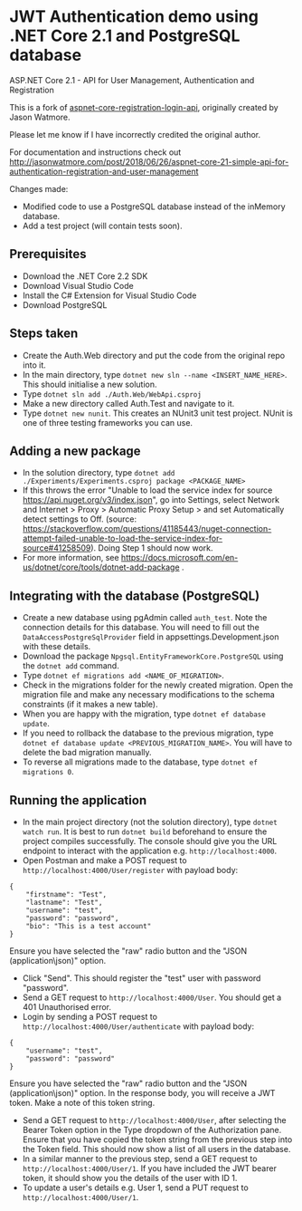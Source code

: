# JWT Authentication demo using .NET Core 2.1 and PostgreSQL database

ASP.NET Core 2.1 - API for User Management, Authentication and Registration

This is a fork of [aspnet-core-registration-login-api](https://github.com/cornflourblue/aspnet-core-registration-login-api), originally created by Jason Watmore.

Please let me know if I have incorrectly credited the original author.

For documentation and instructions check out http://jasonwatmore.com/post/2018/06/26/aspnet-core-21-simple-api-for-authentication-registration-and-user-management

Changes made:
* Modified code to use a PostgreSQL database instead of the inMemory database.
* Add a test project (will contain tests soon).

## Prerequisites
* Download the .NET Core 2.2 SDK
* Download Visual Studio Code
* Install the C# Extension for Visual Studio Code
* Download PostgreSQL

## Steps taken
* Create the Auth.Web directory and put the code from the original repo into it.
* In the main directory, type `dotnet new sln --name <INSERT_NAME_HERE>`. This should initialise a new solution.
* Type `dotnet sln add ./Auth.Web/WebApi.csproj`
* Make a new directory called Auth.Test and navigate to it.
* Type `dotnet new nunit`. This creates an NUnit3 unit test project. NUnit is one of three testing frameworks you can use.

## Adding a new package
* In the solution directory, type `dotnet add ./Experiments/Experiments.csproj package <PACKAGE_NAME>`
* If this throws the error "Unable to load the service index for source https://api.nuget.org/v3/index.json", go into Settings, select Network and Internet > Proxy > Automatic Proxy Setup > and set Automatically detect settings to Off. (source: https://stackoverflow.com/questions/41185443/nuget-connection-attempt-failed-unable-to-load-the-service-index-for-source#41258509). Doing Step 1 should now work.
* For more information, see https://docs.microsoft.com/en-us/dotnet/core/tools/dotnet-add-package .

## Integrating with the database (PostgreSQL)
* Create a new database using pgAdmin called `auth_test`. Note the connection details for this database. You will need to fill out the `DataAccessPostgreSqlProvider` field in appsettings.Development.json with these details.
* Download the package `Npgsql.EntityFrameworkCore.PostgreSQL` using the `dotnet add` command.
* Type `dotnet ef migrations add <NAME_OF_MIGRATION>`.
* Check in the migrations folder for the newly created migration. Open the migration file and make any necessary modifications to the schema constraints (if it makes a new table).
* When you are happy with the migration, type `dotnet ef database update`.
* If you need to rollback the database to the previous migration, type `dotnet ef database update <PREVIOUS_MIGRATION_NAME>`. You will have to delete the bad migration manually.
* To reverse all migrations made to the database, type `dotnet ef migrations 0`.

## Running the application
* In the main project directory (not the solution directory), type `dotnet watch run`. It is best to run `dotnet build` beforehand to ensure the project compiles successfully. The console should give you the URL endpoint to interact with the application e.g. `http://localhost:4000`.
* Open Postman and make a POST request to `http://localhost:4000/User/register` with payload body:
```
{
	"firstname": "Test",
	"lastname": "Test",
	"username": "test",
	"password": "password",
	"bio": "This is a test account"
}
```
Ensure you have selected the "raw" radio button and the "JSON (application\json)" option.
* Click "Send". This should register the "test" user with password "password".
* Send a GET request to `http://localhost:4000/User`. You should get a 401 Unauthorised error.
* Login by sending a POST request to `http://localhost:4000/User/authenticate` with payload body:
```
{
	"username": "test",
	"password": "password"
}
```
Ensure you have selected the "raw" radio button and the "JSON (application\json)" option. In the response body, you will receive a JWT token. Make a note of this token string.
*  Send a GET request to `http://localhost:4000/User`, after selecting the Bearer Token option in the Type dropdown of the Authorization pane. Ensure that you have copied the token string from the previous step into the Token field. This should now show a list of all users in the database.
*  In a similar manner to the previous step, send a GET request to `http://localhost:4000/User/1`. If you have included the JWT bearer token, it should show you the details of the user with ID 1.
*  To update a user's details e.g. User 1, send a PUT request to `http://localhost:4000/User/1`.